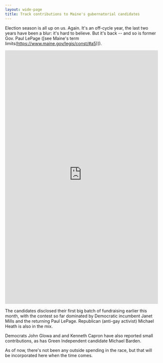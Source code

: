 ```yaml
---
layout: wide-page
title: Track contributions to Maine's gubernatorial candidates
---
```

Election season is all up on us. Again. It's an off-cycle year, the last two years have been a blur: it's hard to believe. But it's back -- and so is former Gov. Paul LePage ([see Maine's term limits(https://www.maine.gov/legis/const/#a5)]).

<div><iframe style="border: none;" src="https://public.tableausoftware.com/views/governors-race-2022/ContributionSummary?:showVizHome=no&amp;:embed=true" width="100%" height="835px"></iframe></div>

The candidates disclosed their first big batch of fundraising earlier this month, with the contest so far dominated by Democratic incumbent Janet Mills and the returning Paul LePage. Republican (anti-gay activist) Michael Heath is also in the mix.

Democrats John Glowa and and Kenneth Capron have also reported small contributions, as has Green Independent candidate Michael Barden.

As of now, there's not been any outside spending in the race, but that will be incorporated here when the time comes.
